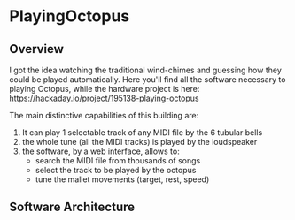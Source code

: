 # PlayingOctopus
 
## Overview 

I got the idea watching the traditional wind-chimes and guessing how they could be played automatically.
Here you'll find all the software necessary to playing Octopus, while the hardware project is here: https://hackaday.io/project/195138-playing-octopus

The main distinctive capabilities of this building are:
1) It can play 1 selectable track of any MIDI file by the 6 tubular bells
2) the whole tune (all the MIDI tracks) is played by the loudspeaker
3) the software, by a web interface, allows to:
   * search the MIDI file from thousands of songs
   * select the track to be played by the octopus
   * tune the mallet movements (target, rest, speed)

## Software Architecture

 
